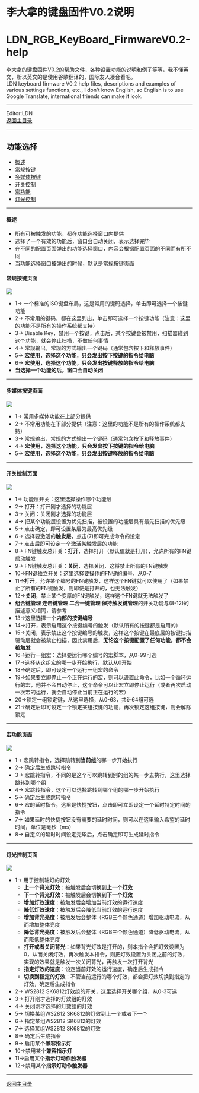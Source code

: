 ﻿李大拿的键盘固件V0.2说明
=====================
LDN_RGB_KeyBoard_FirmwareV0.2-help
=====================
李大拿的键盘固件V0.2的帮助文件，各种设置功能的说明和例子等等，我不懂英文，所以英文的是使用谷歌翻译的，国际友人凑合看吧。<br>
LDN keyboard firmware V0.2 help files, descriptions and examples of various settings functions, etc., I don't know English, so English is to use Google Translate, international friends can make it look.
****
Editor:LDN<br>
[返回主目录](https://github.com/lswhome/LDN_RGB_KeyBoard_FirmwareV0.2-help "点击返回")
****


## 功能选择
   * [概述](#概述)
   * [常规按键](#常规按键页面)
   * [多媒体按键](#多媒体按键页面)
   * [开关控制](#开关控制页面)
   * [宏功能](#宏功能页面)
   * [灯光控制](#灯光控制页面)
   ----
#### 概述
   * 所有可被触发的功能，都在功能选择窗口内提供
   * 选择了一个有效的功能后，窗口会自动关闭，表示选择完毕
   * 在不同的配置页面弹出的功能选择窗口，内容会根据配置页面的不同而有所不同
   * 当功能选择窗口被弹出的时候，默认是常规按键页面
#### 常规按键页面
![](FuncSelect_NormalKey.png)
   * 1-> 一个标准的ISO键盘布局，这是常用的键码选择，单击即可选择一个按键功能
   * 2-> 不常用的键码，都在这里列出，单击即可选择一个按键功能（注意：这里的功能不是所有的操作系统都支持）
   * 3-> Disable Key，禁用一个按键，点击后，某个按键会被禁用，扫描器碰到这个功能，就会停止扫描，不做任何事情
   * 4-> 常规输出，常规的方式输出一个键码（通常包含按下和释放事件）
   * 5-> **宏使用，选择这个功能，只会发出按下按键的指令给电脑**
   * 6-> **宏使用，选择这个功能，只会发出按键释放的指令给电脑**
   * **当选择一个功能的后，窗口会自动关闭**
----
#### 多媒体按键页面
![](FuncSelect_MediaKey.png)
   * 1-> 常用多媒体功能在上部分提供
   * 2-> 不常用功能在下部分提供（注意：这里的功能不是所有的操作系统都支持）
   * 3-> 常规输出，常规的方式输出一个键码（通常包含按下和释放事件）
   * 4-> **宏使用，选择这个功能，只会发出按下按键的指令给电脑**
   * 5-> **宏使用，选择这个功能，只会发出按键释放的指令给电脑**
----
#### 开关控制页面
![](FuncSelect_Switch.png)
   * 1-> 功能层开关：这里选择操作哪个功能层
   * 2-> 打开：打开刚才选择的功能层
   * 3-> 关闭：关闭刚才选择的功能层
   * 4-> 把某个功能层设置为优先扫描，被设置的功能层具有最先扫描的优先级
   * 5-> 点击确定，即可设置某层为最高优先级
   * 6-> 选择要激活的**触发层**，点击(7)即可完成命令的设定
   * 7-> 点击后即可设定一个激活某触发层的功能
   * 8-> FN键触发总开关：**打开**，选择打开（默认值就是打开），允许所有的FN键启动触发
   * 9-> FN键触发总开关：**关闭**，选择关闭，这将禁止所有的FN键触发
   * 10->FN键独立开关：这里选择要操作的FN键的编号，从0-7
   * 11->**打开**，允许某个编号的FN键触发，这样这个FN键就可以使用了（如果禁止了所有的FN键触发，则即使是打开的，也无法触发）
   * 12->**关闭**，禁止某个变厚的FN键触发，这样这个FN键就无法触发了
   * **组合键管理 连击键管理 二合一键管理 保持触发键管理**的开关功能与(8-12)的描述意义相同，请参考
   * 13->这里选择一个**内部的按键编号**
   * 14->打开，表示启用这个按键编号的触发（默认所有的按键都是启用的）
   * 15->关闭，表示禁止这个按键编号的触发，这样这个按键在最底层的按键扫描驱动层就会被禁止扫描，因此禁用后，**无论这个按键配置了任何功能，都不会被触发**
   * 16->运行一组宏：选择要运行哪个编号的宏脚本，从0-99可选
   * 17->选择从这组宏的哪一步开始执行，默认从0开始
   * 18->确定后，即可设定一个运行一组宏的命令
   * 19->如果要立即停止一个正在运行的宏，则可以设置此命令，比如一个循环运行的宏，他并不会自动停止，这个命令可以让宏立即停止运行（或者再次启动一次宏的运行，就会自动停止当前正在运行的宏）
   * 20->锁定一组锁定键，从这里选择，从0-63，共计64组可选
   * 21->确定后即可设定一个锁定某组按键的功能，再次锁定这组按键，则会解除锁定
----
#### 宏功能页面
![](FuncSelect_Macro.png)
   * 1-> 宏跳转指令，选择跳转到**当前组**的哪一步开始执行
   * 2-> 确定后生成跳转指令
   * 3-> 宏跳转指令，不同的是这个可以跳转到别的组的某一步去执行，这里选择跳转到哪个组
   * 4-> 宏跳转指令，这个可以选择跳转到哪个组的哪一步开始执行
   * 5-> 确定后生成跳转指令
   * 6-> 宏的延时指令，这里是快捷按钮，点击即可立即设定一个延时特定时间的指令
   * 7-> 如果延时的快捷按钮没有需要的延时时间，则可以在这里输入希望的延时时间，单位是毫秒（ms）
   * 8-> 自定义的延时时间设定完毕后，点击确定即可生成延时指令
----
#### 灯光控制页面
![](FuncSelect_LED_Switch.png)
   * 1-> 用于控制轴灯的灯效
     * **上一个背光灯效**：被触发后会切换到**上一个灯效**
     * **下一个背光灯效**：被触发后会切换到**下一个灯效**
     * **增加灯效速度**：被触发后会增加当前灯效的运行速度
     * **降低灯效速度**：被触发后会降低当前灯效的运行速度
     * **增加背光亮度**：被触发后会整体（RGB三个颜色通道）增加驱动电流，从而增加整体亮度
     * **降低背光亮度**：被触发后会整体（RGB三个颜色通道）降低驱动电流，从而降低整体亮度
     * **打开或者关闭背光**：如果背光灯效是打开的，则本指令会把灯效设置为0，从而关闭灯效，再次触发本指令，则把灯效设置为关闭之前的灯效，实现的效果就是触发一次关闭背光，再触发一次打开背光
     * **指定灯效的速度**：设定当前灯效的运行速度，确定后生成指令
     * **切换到指定的灯效**：不管当前运行的哪个灯效，都会把灯效切换到指定的灯效，确定后生成指令
   * 2-> WS2812 SK6812灯效组的开关，这里选择开关哪个组，从0-3可选
   * 3-> 打开刚才选择的灯效组的灯效
   * 4-> 关闭刚才选择的灯效组的灯效
   * 5-> 切换某组WS2812 SK6812的灯效到上一个或者下一个
   * 6-> 指定某组WS2812 SK6812的灯效
   * 7-> 选择某组WS2812 SK6812的灯效
   * 8-> 确定后生成指令
   * 9-> 启用某个**兼容指示灯**
   * 10->禁用某个**兼容指示灯**
   * 11->启用某个**指示灯动作触发器**
   * 12->禁用某个**指示灯动作触发器**  
****
[返回主目录](https://github.com/lswhome/LDN_RGB_KeyBoard_FirmwareV0.2-help "点击返回")









